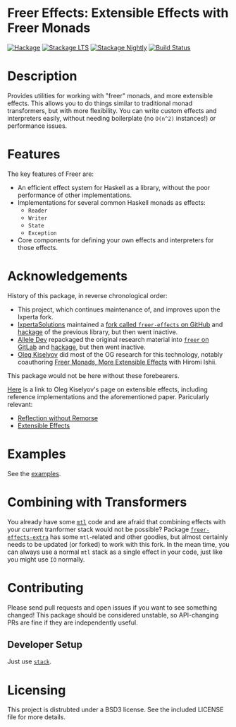 # Freer Effects: Extensible Effects with Freer Monads

[![Hackage](http://img.shields.io/hackage/v/freer-effects.svg)](https://hackage.haskell.org/package/freer-effects)
[![Stackage LTS](http://stackage.org/package/freer-effects/badge/lts)](http://stackage.org/nightly/package/freer-effects)
[![Stackage Nightly](http://stackage.org/package/freer-effects/badge/nightly)](http://stackage.org/nightly/package/freer-effects)
[![Build Status](https://travis-ci.org/Lazersmoke/freer-effects.svg?branch=master)](https://travis-ci.org/Lazersmoke/freer-effects)

# Description

Provides utilities for working with "freer" monads, and more extensible effects.
This allows you to do things similar to traditional monad transformers, but with more flexibility.
You can write custom effects and interpreters easily, without needing boilerplate (no `O(n^2)` instances!) or performance issues.

# Features

The key features of Freer are:

* An efficient effect system for Haskell as a library, without the poor performance of other implementations.
* Implementations for several common Haskell monads as effects:
    * `Reader`
    * `Writer`
    * `State`
    * `Exception`
* Core components for defining your own effects and interpreters for those effects.

# Acknowledgements

History of this package, in reverse chronological order:

- This project, which continues maintenance of, and improves upon the Ixperta fork.
- [IxpertaSolutions](https://www.ixperta.com/en/) maintained a [fork called `freer-effects` on GitHub](https://github.com/IxpertaSolutions/freer-effects) and [hackage](https://hackage.haskell.org/package/freer-effects) of the previous library, but then went inactive.
- [Allele Dev](https://queertypes.com/) repackaged the original research material into [`freer` on GitLab](https://gitlab.com/queertypes/freer) and [hackage](https://hackage.haskell.org/package/freer), but then went inactive.
- [Oleg Kiselyov](http://okmij.org/ftp/) did most of the OG research for this technology, notably coauthoring [Freer Monads, More Extensible Effects](http://okmij.org/ftp/Haskell/extensible/more.pdf) with Hiromi Ishii. 

This package would not be here without these forebearers.

[Here](http://okmij.org/ftp/Haskell/extensible) is a link to Oleg Kiselyov's page on extensible effects, including reference implementations and the aforementioned paper.
Paricularly relevant:

* [Reflection without Remorse](http://okmij.org/ftp/Haskell/zseq.pdf)
* [Extensible Effects](http://okmij.org/ftp/Haskell/extensible/exteff.pdf)

# Examples

See the [examples](https://github.com/Lazersmoke/freer-effects/examples).

# Combining with Transformers

You already have some [`mtl`](http://hackage.haskell.org/package/mtl) code and are afraid that combining effects with your current tranformer stack would not be possible? 
Package [`freer-effects-extra`](https://github.com/trskop/freer-effects-extra) has some `mtl`-related and other goodies, but almost certainly needs to be updated (or forked) to work with this fork.
In the mean time, you can always use a normal `mtl` stack as a single effect in your code, just like you might use `IO` normally.

# Contributing

Please send pull requests and open issues if you want to see something changed!
This package should be considered unstable, so API-changing PRs are fine if they are independently useful.

## Developer Setup

Just use [`stack`](https://www.haskellstack.org/).

# Licensing

This project is distrubted under a BSD3 license. 
See the included LICENSE file for more details.

